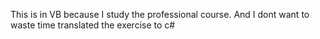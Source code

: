 This is in VB because I study the professional course. And I dont want to waste time translated the exercise to c#
